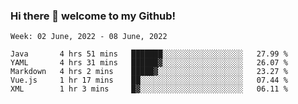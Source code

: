 ### Hi there 👋 welcome to my Github! 

<!--START_SECTION:waka-->
```text
Week: 02 June, 2022 - 08 June, 2022

Java       4 hrs 51 mins   ███████░░░░░░░░░░░░░░░░░░   27.99 % 
YAML       4 hrs 31 mins   ██████▓░░░░░░░░░░░░░░░░░░   26.07 % 
Markdown   4 hrs 2 mins    █████▓░░░░░░░░░░░░░░░░░░░   23.27 % 
Vue.js     1 hr 17 mins    ██░░░░░░░░░░░░░░░░░░░░░░░   07.44 % 
XML        1 hr 3 mins     █▓░░░░░░░░░░░░░░░░░░░░░░░   06.11 % 
```
<!--END_SECTION:waka-->
